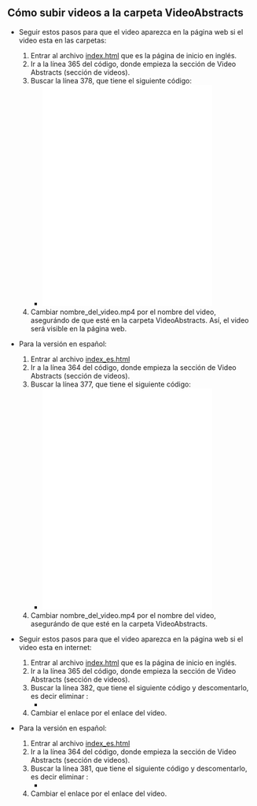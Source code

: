 ## Cómo subir videos a la carpeta VideoAbstracts

- Seguir estos pasos para que el video aparezca en la página web si el video esta en las carpetas:
   1. Entrar al archivo [index.html](https://github.com/LaboratorioSaludVisual/LabSaludVisual/blob/main/index.html) que es la página de inicio en inglés.
   2. Ir a la línea 365 del código, donde empieza la sección de Video Abstracts (sección de videos).
   3. Buscar la línea 378, que tiene el siguiente código:
      * <iframe width="80%" height="450" src="VideoAbstracts/nombre_del_video.mp4" frameborder="0" allowfullscreen></iframe>
   5. Cambiar nombre_del_video.mp4 por el nombre del video, asegurándo de que esté en la carpeta VideoAbstracts. Así, el video será visible en la página web.
      
- Para la versión en español:
   1. Entrar al archivo [index_es.html](https://github.com/LaboratorioSaludVisual/LabSaludVisual/blob/main/index_es.html)
   2. Ir a la línea 364 del código, donde empieza la sección de Video Abstracts (sección de videos).
   3. Buscar la línea 377, que tiene el siguiente código:
      * <iframe width="80%" height="450" src="VideoAbstracts/nombre_del_video.mp4" frameborder="0" allowfullscreen></iframe>
   5. Cambiar nombre_del_video.mp4 por el nombre del video, asegurándo de que esté en la carpeta VideoAbstracts.
      
- Seguir estos pasos para que el video aparezca en la página web si el video esta en internet:
   1. Entrar al archivo [index.html](https://github.com/LaboratorioSaludVisual/LabSaludVisual/blob/main/index.html) que es la página de inicio en inglés.
   2. Ir a la línea 365 del código, donde empieza la sección de Video Abstracts (sección de videos).
   3. Buscar la línea 382, que tiene el siguiente código y descomentarlo, es decir eliminar <!--   -->:
      * <!-- <iframe width="80%" height="450" src="https://www.youtube.com/embed/tu-video-id" frameborder="0" allowfullscreen></iframe> -->
   5. Cambiar el enlace por el enlace del video. 
      
- Para la versión en español:
   1. Entrar al archivo [index_es.html](https://github.com/LaboratorioSaludVisual/LabSaludVisual/blob/main/index_es.html)
   2. Ir a la línea 364 del código, donde empieza la sección de Video Abstracts (sección de videos).
   3. Buscar la línea 381, que tiene el siguiente código y descomentarlo, es decir eliminar <!--   -->:
      * <!-- <iframe width="80%" height="450" src="https://www.youtube.com/embed/tu-video-id" frameborder="0" allowfullscreen></iframe> -->
   5. Cambiar el enlace por el enlace del video. 
      


   
